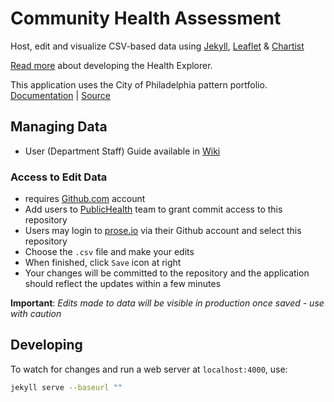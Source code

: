 # Community Health Assessment   

Host, edit and visualize CSV-based data using [Jekyll](http://jekyllrb.com/), [Leaflet](http://leafletjs.com) & [Chartist](https://gionkunz.github.io/chartist-js/)

[Read more](https://alpha.phila.gov/posts/open-data-digital-transformation/2016-08-10-citys-new-digital-resource-on-public-health/) about developing the Health Explorer.

This application uses the City of Philadelphia pattern portfolio.
[Documentation](http://cityofphiladelphia.github.io/patterns/) | [Source](https://github.com/CityOfPhiladelphia/patterns)

## Managing Data
- User (Department Staff) Guide available in [Wiki](https://github.com/CityOfPhiladelphia/community-health-explorer/wiki/Maintaining-and-Updating-Data)

### Access to Edit Data
- requires [Github.com](https://github.com) account
- Add users to [PublicHealth](https://github.com/orgs/CityOfPhiladelphia/teams/publichealth) team to grant commit access to this repository
- Users may login to [prose.io](http://prose.io/#CityOfPhiladelphia/community-health-explorer/) via their Github account and select this repository
- Choose the `.csv` file and make your edits
- When finished, click `Save` icon at right
- Your changes will be committed to the repository and the application should reflect the updates within a few minutes

**Important**: _Edits made to data will be visible in production once saved - use with caution_

## Developing
To watch for changes and run a web server at `localhost:4000`, use:
```bash
jekyll serve --baseurl ""
```
